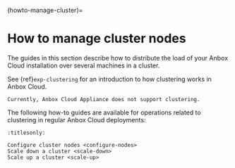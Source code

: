 (howto-manage-cluster)=
# How to manage cluster nodes

The guides in this section describe how to distribute the load of your Anbox Cloud installation over several machines in a cluster.

See {ref}`exp-clustering` for an introduction to how clustering works in Anbox Cloud.

```{important}
Currently, Anbox Cloud Appliance does not support clustering.
```
The following how-to guides are available for operations related to clustering in regular Anbox Cloud deployments:

```{toctree}
:titlesonly:

Configure cluster nodes <configure-nodes>
Scale down a cluster <scale-down>
Scale up a cluster <scale-up>
```
